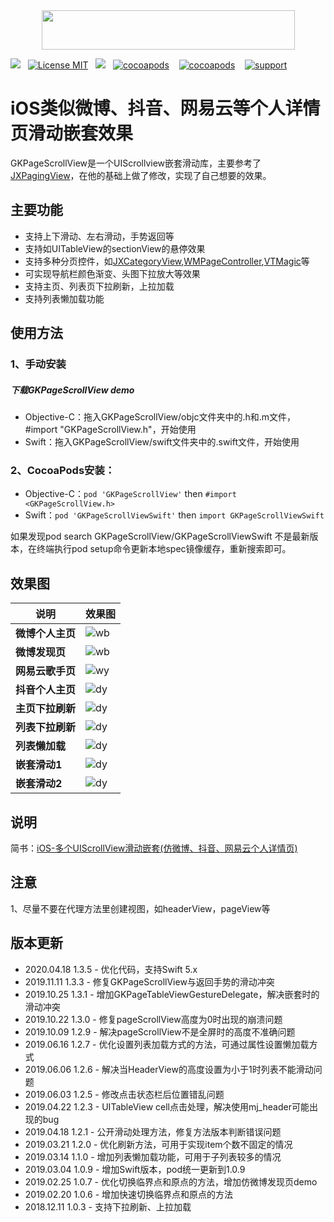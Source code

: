<div align=center><img src="/Pictures/GKPageScrollView.png" width="405" height="63" /></div>

![](https://img.shields.io/badge/platform-iOS-red.svg)&nbsp;&nbsp;
[![License MIT](https://img.shields.io/badge/license-MIT-green.svg?style=flat)](https://raw.githubusercontent.com/QuintGao/GKPageScrollView/master/LICENSE)&nbsp;&nbsp;
![](https://img.shields.io/badge/language-Objective--C%2FSwift%205.x-orange.svg)&nbsp;&nbsp;
[![cocoapods](https://img.shields.io/badge/pod%20Objc-1.3.4-blue.svg)](https://cocoapods.org/pods/GKPageScrollView) &nbsp;&nbsp;
[![cocoapods](https://img.shields.io/badge/pod%20Swift-1.3.4-blue.svg)](https://cocoapods.org/pods/GKPageScrollViewSwift) &nbsp;&nbsp;
[![support](https://img.shields.io/badge/support-ios%208%2B-orange.svg)](#) 

iOS类似微博、抖音、网易云等个人详情页滑动嵌套效果
==========

GKPageScrollView是一个UIScrollview嵌套滑动库，主要参考了[JXPagingView](https://github.com/pujiaxin33/JXPagingView)，在他的基础上做了修改，实现了自己想要的效果。

## 主要功能

- 支持上下滑动、左右滑动，手势返回等
- 支持如UITableView的sectionView的悬停效果
- 支持多种分页控件，如[JXCategoryView](https://github.com/pujiaxin33/JXCategoryView),[WMPageController](https://github.com/wangmchn/WMPageController),[VTMagic](https://github.com/tianzhuo112/VTMagic)等
- 可实现导航栏颜色渐变、头图下拉放大等效果
- 支持主页、列表页下拉刷新，上拉加载
- 支持列表懒加载功能

## 使用方法
### 1、手动安装
##### 下载GKPageScrollView demo
* Objective-C：拖入GKPageScrollView/objc文件夹中的.h和.m文件，#import "GKPageScrollView.h"，开始使用
* Swift：拖入GKPageScrollView/swift文件夹中的.swift文件，开始使用

### 2、CocoaPods安装：
* Objective-C：`pod 'GKPageScrollView'` then `#import <GKPageScrollView.h>`
* Swift：`pod 'GKPageScrollViewSwift'` then `import GKPageScrollViewSwift`

如果发现pod search GKPageScrollView/GKPageScrollViewSwift 不是最新版本，在终端执行pod setup命令更新本地spec镜像缓存，重新搜索即可。

## 效果图

| 说明 | 效果图 |
|-------|-------|
| **微博个人主页** | ![wb](https://github.com/QuintGao/GKPageScrollView/blob/master/Pictures/wb.gif) |
| **微博发现页** | ![wb](https://github.com/QuintGao/GKPageScrollView/blob/master/Pictures/wb_find.gif) |
| **网易云歌手页** | ![wy](https://github.com/QuintGao/GKPageScrollView/blob/master/Pictures/wy.gif) |
| **抖音个人主页** | ![dy](https://github.com/QuintGao/GKPageScrollView/blob/master/Pictures/dy.gif) |
| **主页下拉刷新** | ![dy](https://github.com/QuintGao/GKPageScrollView/blob/master/Pictures/mainRefresh.gif) |
| **列表下拉刷新** | ![dy](https://github.com/QuintGao/GKPageScrollView/blob/master/Pictures/listRefresh.gif) |
| **列表懒加载** | ![dy](https://github.com/QuintGao/GKPageScrollView/blob/master/Pictures/lazyload.gif) |
| **嵌套滑动1** | ![dy](https://github.com/QuintGao/GKPageScrollView/blob/master/Pictures/nest1.gif) |
| **嵌套滑动2** | ![dy](https://github.com/QuintGao/GKPageScrollView/blob/master/Pictures/nest2.gif) |

## 说明
简书：[iOS-多个UIScrollView滑动嵌套(仿微博、抖音、网易云个人详情页)](https://www.jianshu.com/p/5ce57fccdc03)

## 注意
1、尽量不要在代理方法里创建视图，如headerView，pageView等

## 版本更新
* 2020.04.18   1.3.5 - 优化代码，支持Swift 5.x
* 2019.11.11   1.3.3 - 修复GKPageScrollView与返回手势的滑动冲突
* 2019.10.25   1.3.1 - 增加GKPageTableViewGestureDelegate，解决嵌套时的滑动冲突 
* 2019.10.22   1.3.0 - 修复pageScrollView高度为0时出现的崩溃问题
* 2019.10.09   1.2.9 - 解决pageScrollView不是全屏时的高度不准确问题
* 2019.06.16   1.2.7 - 优化设置列表加载方式的方法，可通过属性设置懒加载方式
* 2019.06.06   1.2.6 - 解决当HeaderView的高度设置为小于1时列表不能滑动问题
* 2019.06.03   1.2.5 - 修改点击状态栏后位置错乱问题
* 2019.04.22   1.2.3 - UITableView cell点击处理，解决使用mj_header可能出现的bug
* 2019.04.18   1.2.1 - 公开滑动处理方法，修复方法版本判断错误问题
* 2019.03.21   1.2.0 - 优化刷新方法，可用于实现item个数不固定的情况
* 2019.03.14   1.1.0 - 增加列表懒加载功能，可用于子列表较多的情况
* 2019.03.04   1.0.9 - 增加Swift版本，pod统一更新到1.0.9
* 2019.02.25   1.0.7 - 优化切换临界点和原点的方法，增加仿微博发现页demo
* 2019.02.20   1.0.6 - 增加快速切换临界点和原点的方法
* 2018.12.11   1.0.3 - 支持下拉刷新、上拉加载
